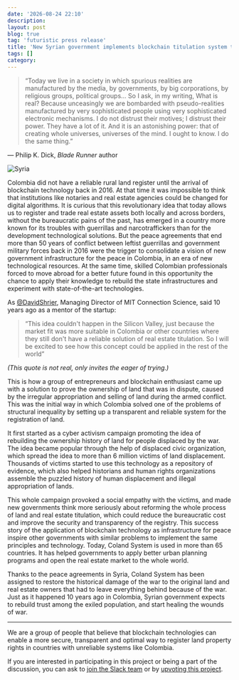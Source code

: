 ```yaml
---
date: '2026-08-24 22:10'
description: 
layout: post
blog: true
tag: 'futuristic press release'
title: 'New Syrian government implements blockchain titulation system to heal the wounds of war'
tags: []
category: 
---
```


> “Today we live in a society in which spurious realities are manufactured by the media, by governments, by big corporations, by religious groups, political groups... So I ask, in my writing, What is real? Because unceasingly we are bombarded with pseudo-realities manufactured by very sophisticated people using very sophisticated electronic mechanisms. I do not distrust their motives; I distrust their power. They have a lot of it. And it is an astonishing power: that of creating whole universes, universes of the mind. I ought to know. I do the same thing.” 

― Philip K. Dick,  *Blade Runner* author

![Syria](http://images.alarabiya.net/5f/f6/640x392_23707_235010.jpg "Syria")

Colombia did not have a reliable rural land register until the arrival of blockchain technology back in 2016. At that time it was impossible to think that institutions like notaries and real estate agencies could be changed for digital algorithms. It is curious that this revolutionary idea that today allows us to register and trade real estate assets both locally and across borders, without the bureaucratic pains of the past, has emerged in a country more known for its troubles with guerrillas and narcotraffickers than for the development  technological solutions. But the peace agreements that end more than 50 years of conflict between leftist guerrillas and government military forces back in 2016 were the trigger to consolidate a vision of new government infrastructure for the peace in Colombia, in an era of new technological resources. At the same time, skilled Colombian professionals forced to move abroad for a better future found in this opportunity the chance to apply their knowledge to rebuild the state infrastructures and experiment with state-of-the-art technologies.

As [@DavidShrier](https://twitter.com/davidshrier?lang=ca), Managing Director of MIT Connection Science, said 10 years ago as a mentor of the startup:

> “This idea couldn't happen in the Silicon Valley, just because the market fit was more suitable in Colombia or other countries where they still don't have a reliable solution of real estate titulation. So I will be excited to see how this concept could be applied in the rest of the world”

*(This quote is not real, only invites the eager of trying.)*

This is how a group of entrepreneurs and blockchain enthusiast came up with a solution to prove the ownership of land that was in dispute, caused by the irregular appropriation and selling of land during the armed conflict. This was the initial way in which Colombia solved one of the problems of structural inequality by setting up a transparent and reliable system for the registration of land. 

It first started as a cyber activism campaign promoting the idea of rebuilding the ownership history of land for people displaced by the war. The idea became popular through the help of displaced civic organization, which spread the idea to more than 6 million victims of land displacement. Thousands of victims started to use this technology as a repository of evidence, which also helped historians and human rights organizations assemble the puzzled history of human displacement and illegal appropriation of lands. 

This whole campaign provoked a social empathy with the victims, and made new governments think more seriously about reforming the whole process of land and real estate titulation, which could reduce the bureaucratic cost and improve the security and transparency of the registry. This success story of the application of blockchain technology as infrastructure for peace inspire other governments with similar problems  to implement the same principles and technology. Today, Coland System is used in more than 65 countries. It has helped governments to apply better urban planning programs and open the real estate market to the whole world. 

Thanks to the peace agreements in Syria, Coland System has been assigned to restore the historical damage of the war to the original land and real estate owners that had to leave everything behind because of the war. Just as it happened 10 years ago in Colombia, Syrian government expects to rebuild trust among the exiled population, and start healing the wounds of war.


------------



We are a group of people that believe that blockchain technologies can enable a more secure, transparent and optimal way to register land property rights in countries with unreliable systems like Colombia.

If you are interested in participating in this project or being a part of the discussion, you can ask to [join the Slack team](https://jpcorrea.typeform.com/to/cWN32T "join the Slack team") or by [upvoting this project](http://https://steemit.com/startups/@jpca78/give-peace-a-heart-rural-land-register-for-the-peace-in-colombia "upvoting this project").
